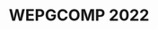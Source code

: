 ---
layout: 2022/event
title: WEPGCOMP 2022
main_page: true

logo: assets/images/logo-ic.png
event_initials: WEPGCOMP 2022
event_name: Workshop de Estudantes de Pós-Graduação em Ciência da Computação do PGCOMP-UFBA
date_and_place: '1º e 2 de dezembro de 2022, no canal <b><a style="color: orange;" href="https://www.youtube.com/@ComputacaoUFBA">@ComputacaoUFBA</a></b> do YouTube (<b>evento online</b>)'
banner_image: assets/images/praca_das_artes.jpeg
kickoff: { year: 2022, month: 12, day: 1, hour: 8, minute: 30 }

about1: O Workshop de Estudantes de Pós-Graduação em Ciência da Computação – WEPGCOMP – é um evento anual organizado pelo Programa de Pós Graduação em Ciência da Computação (PGCOMP) da Universidade Federal da Bahia (UFBA).
about2: 'O objetivo do evento é apresentar as pesquisas que estão sendo realizadas pelos alunos de doutorado (a partir do segundo ano), bem como propiciar um ambiente de troca de conhecimento e congregação para toda a comunidade.  <p style="padding-top: 1em;"><a href="guidelines-autores" style="font-size: 26px;">Clique aqui para mais informações sobre o evento, incluindo orientações para apresentadores</a></p>'

schedule_preamble: 'O evento conta com <b>N_TALKS apresentações</b>, divididas em <b>N_SESSIONS sessões</b> ao longo de <b>N_DAYS dias</b>.<br>Os <b>slides</b> estarão disponíveis na <a style="font-weight: bold; color: #ff6600;" href="https://zenodo.org/communities/wepgcomp-ic-ufba/">comunidade do PGCOMP no Zenodo</a>.'
schedule_legend: '
<span class="legend-item"><span class="square cvis"></span>Computação Visual</span>
<span class="legend-item"><span class="square es"></span>Engenharia de Software</span>
<span class="legend-item"><span class="square icot"></span>Inteligência Computacional e</span> <span class="legend-item">Otimização</span>
<span class="legend-item"><span class="square ihcedu"></span>Interação Humano-Computador</span> <span class="legend-item">e Informática e Educação</span>
<span class="legend-item"><span class="square rc"></span>Redes de Computadores</span>
<span class="legend-item"><span class="square scmisc"></span>Sistemas Computacionais</span>
<span class="legend-item"><span class="square sd"></span>Sistemas Distribuídos</span>
<span class="legend-item"><span class="square sibw"></span>Sistemas de Informação,</span> <span class="legend-item">Banco de Dados e Web</span>
'

latitude: -13.000013
longitude: -38.507598
building: Pavilhão de Aulas da<br>Federação II (PAF II), UFBA
address: Tv. Barão de Jeremoabo - Ondina,<br>Salvador - BA, 40170-115

staff:
  'Comissão organizadora':
    - Christina von Flach
    - Robespierre Pita
    - Rodrigo Rocha
  'Apoio a TI e transmissão':
    - Bianco Oliveira
    - Hugo Chaves
    - Jessé Ferreira
  'Apoio às sessões':
    - Airton Serra
    - Bianca Santana
    - Gabriela Lima
    - Hugo Chaves
  'Comunicação':
    - Josemara Veloso
  'Apoio administrativo':
    - Kleber Batista

program:
  days:
  - name: Dia 1
    date: 1 / 12 / 2022
    slots: [
      '9:00',
      '10:00', # coffee break
      'S1/2',
      '10:30', '10:45', '11:00', '11:15', '11:30', '11:45', '12:00',
      '12:15', # lunch break
      'S3/4',
      '14:00', '14:15', '14:30', '14:45', '15:00', '15:15',
      '15:30', # coffee break
      'S5/6',
      '16:00', '16:15', '16:30', '16:45', '17:00', '17:15'
    ]
    rooms:
    - name: Sala A
    - name: Sala B
  - name: Dia 2
    date: 2 / 12 / 2022
    slots: ['S7/8', '9:00', '9:15', '9:30', '9:45', '10:00', '10:15', '10:30', '10:45']
    roomless: {}
    rooms:
    - name: Sala A
    - name: Sala B
  breaks:
    'Dia 1, 9:00': { title: 'Abertura (Sala A) [<a href="https://zenodo.org/record/7385493">slides</a>]' }
    'Dia 1, 10:00': { title: 'Intervalo' }
    'Dia 1, 12:15': { title: 'Pausa para almoço' }
    'Dia 1, 15:30': { title: 'Intervalo' }
  sessions:
    'Dia 1, Sala A, S1/2': { name: Sessão 1, video: https://www.youtube.com/watch?v=8AmXAu_FOLo, chairs: [Apolinário], volunteers: [Airton] }
    'Dia 1, Sala B, S1/2': { name: Sessão 2, video: https://www.youtube.com/watch?v=gH8L38r6oNA, chairs: [Ivan] }
    'Dia 1, Sala A, S3/4': { name: Sessão 3, video: https://www.youtube.com/watch?v=Arz_R71gwqU, chairs: [Laís, Rodrigo], volunteers: [Airton] }
    'Dia 1, Sala B, S3/4': { name: Sessão 4, video: https://www.youtube.com/watch?v=QHozeoCNrvo, chairs: [Manoel], volunteers: [Gabriela] }
    'Dia 1, Sala A, S5/6': { name: Sessão 5, video: https://www.youtube.com/watch?v=xyFqQMxnFfA, chairs: [Vaninha], volunteers: [Airton] }
    'Dia 1, Sala B, S5/6': { name: Sessão 6, video: https://www.youtube.com/watch?v=3bXcyMNgI8I, chairs: [Robespierre], volunteers: [Gabriela] }
    'Dia 2, Sala A, S7/8': { name: Sessão 7, video: https://www.youtube.com/watch?v=xg7S7ghP8P0, chairs: [Christina, Marlo], volunteers: [Bianca] }
    'Dia 2, Sala B, S7/8': { name: Sessão 8, chairs: [Leobino], volunteers: [Hugo] }
  talks:
    'Dia 1, Sala A, 10:30': { presenter: 'Rafaela Souza Alcântara', presenter_short: 'Rafaela Alcântara', title: 'Redução de Artefatos Metálicos em Tomografias Computadorizadas para Aplicações Odontológicas', abstract: 'O planejamento para cirurgia ortognática baseia-se em medidas anatômicas do paciente. Entre os exames utilizados estão as tomografias computadorizadas tradicionais (CT) e de feixe-cônico (CBCT) da região maxilofacial. Entretanto, o processo de aquisição desses dados promove o aparecimento de artefatos metálicos nos slices e no modelo 3D. Nesse contexto, técnicas de processamento de imagens são utilizadas para uma etapa inicial de remoção desses artefatos apenas nos slices afetados. Em seguida, o modelo tridimensional é gerado, onde serão aplicadas técnicas de processamento geométrico para redução das estruturas remanescentes.', advisor: 'Antônio Lopes Apolinário Jr.', presenter_photo: 'rafaela.alcantara.jpg', topic_abbr: 'cvis', topic: 'CA: Computação Visual (CVIS)', doi: '10.5281/zenodo.7378977', }
    'Dia 1, Sala A, 10:45': { presenter: 'Paulo Roberto Silva Chagas Júnior', presenter_short: 'Paulo Chagas Júnior', title: 'Estimativa de incerteza baseada em aprendizado profundo para classificação de múltiplas lesões glomerulares e detecção de amostras fora da distribuição', abstract: 'Glomérulos são estruturas histológicas localizadas no início dos néfrons nos rins, tendo importância primordial no diagnóstico de diversas doenças renais. Visto que classificar lesões glomerulares é uma tarefa demorada que requer patologistas experientes, métodos de classificação automática podem apoiar os especialistas em cenários de diagnóstico e tomada de decisão. Recentemente, o estado-da-arte em classificação de imagens médicas, em sua maioria, se baseou em abordagens de aprendizado profundo (deep learning), que são métodos propensos a retornarem predições excessivamente confiantes, mesmo para amostras fora da distribuição (out-of-distribution, OOD) do domínio de treinamento. Determinar se as entradas são amostras OOD é essencial para garantir a segurança e a robustez de aplicações críticas em aprendizado de máquina. Nesse contexto, propomos uma estrutura unificada composta por estimativa de incerteza e classificação glomerular de múltiplas lesões. O modelo proposto classifica a entrada em dados "in-" ou OOD: Se a amostra for uma imagem OOD, a entrada é desconsiderada, indicando que o modelo "não sabe" a classe a ser predita; caso contrário, se a amostra for classificada como dentro da distribuição esperada, o modelo prediz uma dada classe de modo que a predição pode ser avaliada com uma proposta de representação de incerteza baseada em thresholds para apontar se a predição é confiável ou se a amostra precisa ser reavaliada com maior atenção pelo especialista.', advisor: 'Luciano Oliveira Rebouças', coadvisor: 'Washington Luis Conrado dos Santos', presenter_photo: 'paulo.robertojr100.jpg', topic_abbr: 'cvis', topic: 'CA: Computação Visual (CVIS)', doi: '10.5281/zenodo.7378811', }
    'Dia 1, Sala A, 11:00': { presenter: 'Bruno Souza Cabral', presenter_short: 'Bruno Cabral', title: 'A Generative Open Information Extraction for the Portuguese language', abstract: 'The current state-of-the-art methods for Open Information Extraction are largely based on supervised learning and sequence labeling. Recently, a new branch of deep learning research has shown promising results in addressing several issues of sequence labeling, namely generative information extraction. However, there are few works that use these deep learning techniques for Portuguese. In this thesis, we propose to build both generative and sequence labeling models, train them on Portuguese data, and compare their performance in extracting Open IE relations from Portuguese texts and discuss the implications of these results for future work in Portuguese Open IE.', advisor: 'Daniela Barreiro Claro', presenter_photo: 'brataodream.jpg', topic_abbr: 'icot', topic: 'CA: Inteligência Computacional e Otimização (ICOT)', doi: '10.5281/zenodo.7379137', }
    'Dia 1, Sala A, 11:15': { presenter: 'Diego Corrêa da Silva', presenter_short: 'Diego Corrêa', title: 'Exploiting Calibration Settings toward Fairness in Recommender Systems', abstract: 'Sistemas de Recomendação baseados em filtragem colaborativa aprende com as preferências dos usuários através de suas interações, usando o aprendizado para criar listas de recomendação personalizadas. A maioria dos sistemas de recomendação criam listas baseadas nos itens de maior relevância/similaridade com as preferências do usuário. Entretanto, a ênfase em relevância pode causar alguns problemas como super especialização, enviesamento por popularidade ou até desbalanceamento entre as classes de preferências. Nesse sentido, os sistemas de recomendação calibrados começaram a atrair a atenção como uma forma de assegurar algum grau de justiça e balanceamento entre as classes. Esse tipo de sistema de recomendação é desenhado para recomendar itens que são simultaneamente relevantes e justos. Justiça em sistema calibrado é medida por uma comparação entre duas distribuições, uma extraída das preferências dos usuários e outra da lista de recomendação. Assim, este estudo compara 57 medidas de justiça para determinar a melhor. A diferença na funcionalidade de cada medida nos leva a introduzir uma nova forma de extrair as distribuições e medir a relevância da lista para o usuário. No total, nossa implementação produziu 5928 únicos sistemas de recomendação calibrados. Cada sistema é implementado usando duas bases de dados, executando 35 vezes cada sistema para cada base. Os resultados demostram que nossa proposta melhora a precisão em 28% e 23% respectivamente. ', advisor: 'Frederico Araújo Durão', presenter_photo: 'diego.correa.jpg', topic_abbr: 'sibw', topic: 'CA: Sistemas de Informação, Banco de Dados e Web (SIBW)', doi: '10.5281/zenodo.7374457', }
    'Dia 1, Sala A, 11:30': { presenter: 'Paulo Roberto de Souza', presenter_short: 'Paulo Souza', title: 'Explorando o Capital Social em Redes Sociais para Sistemas de Recomendação', abstract: 'Muitas técnicas computacionais têm sido propostas pelas redes sociais para analisar os comportamentos dos usuários a fim de recomendar conteúdo relevante, uma vez que essas redes geram um enorme volume de informação, tornando humanamente impossível de consumir, gerando assim um problema conhecido como sobrecarga de informação. Desta forma, torna-se necessário filtrar a informação relevante para auxiliar os usuários nesta tarefa. Em face dessas informações, as redes sociais possuem muitas características disponíveis, tais como relações e interacções, as auqis podem ser utilizadas para investigar os comportamentos dos usuários em relação a notícias em sua timeline. O valor de uma notícia pode ser definido como Capital Social, o qual é utilizado por este trabalho para modelar as preferências dos usuários. Portanto, este trabalho visa investigar, modelar e quantificar as interacções nas redes sociais, explorando o capital social para desenvolver um sistema de recomendação. Assim, a fim de avaliar as recomendações, foi realizada um experimento online com usuários reais. Por fim, os resultados mostram que a nossa proposta foi capaz de gerar recomendações relevntes em pelo menos 62% dos cenários abordados.', advisor: 'Frederico Araújo Durão', presenter_photo: 'paulo.prsdesouza.jpg', topic_abbr: 'sibw', topic: 'CA: Sistemas de Informação, Banco de Dados e Web (SIBW)', doi: '10.5281/zenodo.7379066', }


    'Dia 1, Sala B, 10:30': { presenter: 'Gláucya Carreiro Boechat', presenter_short: 'Gláucya Boechat', title: 'Uma investigação sobre análise de sentimentos em issues do GitHub', abstract: 'e issues reabertas é uma percepção a ser estudada para analisar o impacto das discussões na continuidade da manutenção de projetos de software. A análise de sentimentos apresenta-se como uma poderosa técnica para auxiliar tal análise. Neste trabalho, buscamos analisar issues reabertas, contendo discussões, de projetos do Github. Com base na análise de dados históricos, buscamos analisar se uma issue fechada tende a ser reaberta a partir da análise de sentimentos das discussões dessa issue. As análises são realizadas através do grau de sentimento dos textos dos comentários das issues. A ferramenta SentiStrength, com suporte aos léxicos da área de Engenharia de Software, é utilizada para classificar o grau de polaridade dos textos encontrados. Os estudos iniciais identificaram que a polaridade dos sentimentos nas discussões pode afetar diretamente o ciclo de vida da issue, inclusive com suporte à predição sobre a reabertura das issues.', advisor: 'Manoel Gomes de Mendonça Neto', coadvisor: 'Ivan Machado', presenter_photo: 'glaucya.boechat.jpg', topic_abbr: 'es', topic: 'ES: Medição, Mineração e Visualização de Software', doi: '10.5281/zenodo.7379154', }
    'Dia 1, Sala B, 10:45': { presenter: 'Railana Santana Lago', presenter_short: 'Railana Santana', title: 'Towards automated refactoring of smelly test code', abstract: 'Refactoring simplifies the internal aspects of the software without modifying its external behavior,  improving the quality of the production code. In order to ensure that the software functionalities are not modified during the refactoring, developers can write and execute tests to validate the refactoring transformations. However,  the test code quality, i.e., design and writing standards, is not commonly prioritized within development teams. In this sense, test code anti-patterns, called test smells, can harm the software testing understanding and maintenance. Test smells usually manifest collectively, and their co-occurrence might indicate a need to refactor the test code. However, the literature on test refactoring has used approaches that investigate and refactor only for single test smell instances. Hence,  this study seeks to understand the co-occurrence of test smell and propose test code refactoring guidelines combining refactoring strategies to simultaneously eliminate multiple test smell instances. First, we conducted a study on the analysis of test code refactoring of an open-source software project. The results indicate some consequences of test code refactoring concerning test smell co-occurrence: i) no fixing of test smells; ii) fixing multiple test smells instances together; and iii) fixing single test smell instances. In the next step, we will conduct a longitudinal study with a larger dataset and build automated guidelines for smelly test code refactoring.', advisor: 'Ivan do Carmo Machado', presenter_photo: 'railanassantana.jpg', topic_abbr: 'es', topic: 'ES: Engenharia de Software Experimental', doi: '10.5281/zenodo.7378877', }
    'Dia 1, Sala B, 11:00': { presenter: 'Denivan do Carmo Campos da Silva', presenter_short: 'Denivan Campos', title: 'Understanding the effect of human aspects on the quality of the test code', abstract: 'Open-Source Softwareresult from contributions from people with all skill levels. Contributions have distinct and fundamental roles in software development. Recent studies investigate developers’ contributions (human factors) and their influence on software quality. Human aspects play an essential role in software quality. OSS projects are still produced in high quality, yet designer problems can occur. These problems are called test smells. Test smells are bad implementations or problems in the design of test code. One of the problems caused by test smells is the comprehension of test suites. Some authors have carried out studies on the developer’s perception of test smells, but the studies did not focus on the human aspects, only on how developers look at test smells. There are several studies on the quality of the test code in the literature, but there is limited empirical evidence on studies investigating the relationship between human aspects and the quality of the test code from the perspective of test smells. The goal is to conduct a family of empirical studies to investigate the relationship between human aspects and test code quality from the perspective of test smells. We will approach two methodologies based on data mining and survey/Interview study. As a result, the approach will build a guideline containing best testing practices for preventing test smells in test code.', advisor: 'Ivan do Carmo Machado', presenter_photo: 'dhennya.jpg', topic_abbr: 'es', topic: 'ES: Qualidade de Software', doi: '10.5281/zenodo.7382843', }
    'Dia 1, Sala B, 11:15': { presenter: 'Luana Almeida Martins', presenter_short: 'Luana Martins', title: 'Smart prediction for test smells refactorings', abstract: 'Test smells are considered bad practices for developing the test code. Their presence can reduce the test code quality, thus harming software testing and maintenance activities. Software refactoring has been a key practice to handle smells and improve software quality without changing its behavior. However, existing refactoring tools target production code with very different characteristics than test code. Despite the research invested in test smell refactoring, little is known about whether current refactorings improve the test code quality. This thesis proposal presents our research to help developers decide when and how to refactor test smells through a machine learning-based approach. First, we aim to mine refactorings performed by developers to derive a catalog of test-specific refactorings and their impact on the test code. Our findings show that developers prefer specific features of the testing frameworks, which may lead to test smells such as Inappropriate Assertion and Handling Exception. While the refactorings proposed in the literature aligned with the evolution of testing frameworks helps refactoring test smells, the Inappropriate Assertion remains unexplored in the literature. Second, we aim to collect and learn from test-specific refactorings to suggest which refactorings have the potential to fix test smells. As a result, the approach could support the test smells detection and refactoring guided to the practices closer to the developers’ perspective.', advisor: 'Ivan do Carmo Machado', coadvisor: 'Heitor Augustus Xavier Costa', presenter_photo: 'martins.luana.jpg', topic_abbr: 'es', topic: 'ES: Qualidade de Software', doi: '10.5281/zenodo.7371745', }
    'Dia 1, Sala B, 11:30': { presenter: 'Roselane Silva Farias', presenter_short: 'Roselane Farias', title: 'Understanding Quality Assurance Engineers’ Brain from the Neuroscience Perspective', abstract: 'Software Quality Assurance involves assessing every phase of the software development process to ensure that the outcomes and the final product meet the desired quality. In general, a software quality assurance engineer (QA) needs to have different abilities to oversee the entire development process, which includes software quality, from beginning to end. Previous studies have identified some of these abilities through self-reported data but they may not be totally reliable due to various biases that may affect the results. Advances in medical imaging are increasingly applied to software engineering offering a unique opportunity to understand, build, and test theories of program comprehension like never before. Neuroimaging has shown very powerful in supporting neurobiological explorations of software development activities; however, we lack a thorough understanding of the human cognitive processes underlying software testing activities. Recent studies using electroencephalogram (EEG) revealed a relationship between mental load and expertise. This work aims to explore the mental load and processes involved when a QA writes a test design or reviews a test code,  investigate whether we can distinguish a QA from ordinary ones,  and, collect evidence on how to improve the testing process by detecting and comparing brain activity, monitoring and analyzing software quality Assurance engineers’ biofeedback during automation testing activities using EEG.', advisor: 'Eduardo Santana de Almeida', presenter_photo: 'silva.roselane.jpg', topic_abbr: 'es', topic: 'ES: Engenharia de Software Experimental', doi: '10.5281/zenodo.7386342', }
    'Dia 1, Sala B, 11:45': { presenter: 'Leandro Oliveira de Souza', presenter_short: 'Leandro Souza', title: 'An Automated Software Transplantation Approach for Reengineering of Systems into Product Lines', abstract: 'For companies producing related products, Software Product Lines (SPL) is a software reuse method that improves time-to-market and software quality, achieving substantial cost reductions. These benefits do not come for free. It often takes years to rearchitect and reengineer a code base to support SPL and, once adopted, it must be maintained. Current SPL practice relies on a collection of tools, tailored for different reengineering phases, whose output developers must coordinate and integrate. We present FOUNDRY, a general approach for leveraging software transplantation to speed conversion to and maintenance of SPL. FOUNDRY facilitates feature extraction and can efficiently, repeatedly transplant a sequence of multi-file features. We used FOUNDRY to create two product lines that integrate features from three real-world systems. We also conducted an experiment comparing it with manual effort. We show that FOUNDRY can migrate features across codebases 4.8 times faster, on average, than the average time a group of SPL experts took to accomplish the task.', advisor: 'Eduardo Santana de Almeida', coadvisor: 'Earl Barr', presenter_photo: 'leouneb.jpg', topic_abbr: 'es', topic: 'ES: Reuso e Linhas de Produto de Software', doi: '10.5281/zenodo.7379074', }
    'Dia 1, Sala B, 12:00': { presenter: 'João Pedro Dantas Bittencourt de Queiroz', presenter_short: 'João P. Bittencourt', title: 'A Systematic Mapping Study of Theories in Software Engineering', abstract: 'A theory is a well-substantiated explanation of an aspect of the natural world that can incorporate laws, hypotheses, and facts. Its thinking process is often associated with an observational study or research. However, in many disciplines, the nature, role, and even the necessity of theories remain open question, particularly in young or practical discipline as such as software engineering. This paper reports the state of the art about use of theories in software engineering research. We conducted a Systematic Mapping Study to search and analyze published primary studies that discuss the use of theory in a comprehensive set of 42 articles reporting experiments. Most of these studies use theory in the experimental design to justify research questions and hypotheses, some use theory to provide post hoc explanations of their results, and a few test or modify the theory. Half of the theories are proposed by the authors of the reviewed articles. We found that theory use and awareness of theoretical issues are present, but that theory-driven research is, as yet, not a major issue in empirical software engineering. Several articles comment explicitly on the lack of relevant theory. We call for an increased awareness of the potential benefits of involving theory, when feasible. To support software engineering researchers who wish to use theory, we show which reviewed papers use theories, in which topics and for what purposes. We also details the theories’ characteristics.', advisor: 'Rita Suzana Pitangueira Maciel', coadvisor: 'Rodrigo Oliveira Spínola', presenter_photo: 'jpdbqueiroz.jpg', topic_abbr: 'es', topic: 'ES: Evolução de Software', doi: '10.5281/zenodo.7379291', }
    'Dia 1, Sala A, 14:00': { presenter: 'Edeyson Andrade Gomes', presenter_short: 'Edeyson Gomes', title: 'Uma Abordagem Baseada Em Ontologia Para Auxiliar A Aplicação De Princípios Curriculares Orientados A Competências Em Recursos Educacionais Abertos', abstract: 'A educação baseada em competências tem atraído a atenção da comunidade de aprendizagem enriquecida por tecnologia, mas apresenta desafios na tradução de princípios curriculares orientados para competências em materiais de aprendizagem concretos. Para mitigar tal desafio, este projeto visa prover um framework de apoio à anotação de recursos educacionais abertos, baseado numa ontologia de competências. ', advisor: 'Laís do Nascimento Salvador', presenter_photo: 'edeysongomes.jpg', topic_abbr: 'ihcedu', topic: 'CA: Interação Humano-Computador (IHC) e Informática e Educação (IEDU)', doi: '10.5281/zenodo.7379033', }
    'Dia 1, Sala A, 14:15': { presenter: 'Claudio Junior Nascimento da Silva', presenter_short: 'Claudio Junior', title: 'Integrate Blockchain and Artificial Intelligence to predict, diagnose, classify and recover faults in the FoT environment.', abstract: 'IoT comprises a network of physical objects embedded with internet-connected sensors, actuators, and software that can exchange their data for value. IoT devices are important to ensure the collection of data and the processing and transfer of this data over the network. For an IoT system to meet its objectives, it must have some attributes, such as reliability, availability, security, and scalability. Furthermore, IoT devices have limited resources and capabilities and are susceptible to faults, which can lead to irreversible damage. Faults can occur due to hardware or software issues. Thus, investigating solutions for monitoring IoT devices becomes important to anticipate possible problems that may arise or compromise the functioning of the IoT system. Providing a reliable infrastructure that enables devices to perform their functions without interruptions is one of the biggest challenges in an IoT system. This research aims to develop a secure and reliable architecture for IoT domains in FoT Computing environments, enabled for blockchain and artificial intelligence (AI), which is fault tolerant. Blockchain guarantees security and reliability. AI provides techniques to predict, diagnose, and classify faults. Now, a systematic review of the literature is being carried out for knowledge of state-of-the-art on the subject to identify the techniques of AI approaches used to deal with fault tolerance in IoT systems, and how blockchain is used to ensure security and reliability.', advisor: 'Cassio Vinicius Serafim Prazeres', presenter_photo: 'claudiojns.jpg', topic_abbr: 'scmisc', topic: 'SC: Computação em Nuvem: IoT, Computação em Nuvem, em Névoa e na Borda', doi: '10.5281/zenodo.7378658', }
    'Dia 1, Sala A, 14:30': { presenter: 'Guilherme Braga Araujo', presenter_short: 'Guilherme Araujo', title: 'Intelligent Transportation Systems via Vehicular Named Data Networking', abstract: 'Redes veiculares (VANET) se caracterizam pela alta mobilidade dos nós, constantes mudanças de topologia e conectividade intermitente entre diferentes dispositivos na borda da rede. NDN (Named Data Networking) é uma arquitetura de rede centrada na informação projetada para suportar nativamente cache na camada de rede, entrega multicast e multihoming, segurança dos dados, apoio à mobilidade, controle de tráfego e de fluxo, dentre outros benefícios, através das estruturas PIT (Pending Interest Table), FIB (Forwarding Information Base) e CS (Content Store). Devido à especificidade do ambiente veicular e modelo de comunicação da NDN, centrado em dados/conteúdo, diferentes serviços da NDN na camada de rede podem ajudar no encaminhamento seguro e eficiente de dados para aplicações distribuídas em VANET. Contudo, a simulação realista de redes veiculares de dados nomeados (VNDN), que integre o simulador NDN e um simulador de tráfego e mobilidade veicular, ainda é um desafio. Ao contrário de outros tipos de dispositivos móveis, os veículos se movem sobre uma infraestrutura rodoviária previamente conhecida, que precisa ser considerada. Este trabalho apresenta uma nova perspectiva para desenvolvimento e simulação de aplicações distribuídas em VANET através do arcabouço NDN4IVC (NDN for Inter-Vehicle Communication).', advisor: 'Leobino Sampaio Nascimento', presenter_photo: 'guilhermebaraujo.jpg', topic_abbr: 'rc', topic: 'SC: Redes de Computadores (RC)', }
    'Dia 1, Sala A, 14:45': { presenter: 'Nilton Flávio Sousa Seixas', presenter_short: 'Nilton Seixas', title: 'Data-Driven Decision Making frameworks for 5G networks', abstract: 'The data-driven decision-making paradigm shifts the way we make decisions from intuition-based to data-driven. It comprises a prior data analysis to find reasonable and non-biased decisions. To support data analysis, "data science" has emerged as a set of techniques combining math, statistics, and business knowledge to process and extract information from data, assisting decision-makers in their calls. To improve resource management in 5G networks, this work proposes a methodology to build data-driven decision-making frameworks using the foundations of data science and big data infrastructure.The data-driven decision making paradigm comes to shift the way of make decisions from intuition-based to data-driven. It comprises a prior data analysis to find reasonable, and no-biased decisions. To support data analisys, data science has emerged as a set of techniques of math, statistics and business knowledge combined to process and extract information from data, assisting decision makers in their call. To improve resource management in 5G networks, this work proposes a methodology to build data-driven decision making frameworks, using foundations of data science and big data infrastructure.', advisor: 'Gustavo Bittencourt Figueiredo', presenter_photo: 'nfsseixas.jpg', topic_abbr: 'rc', topic: 'SC: Redes de Computadores (RC)', doi: '10.5281/zenodo.7361264', }
    'Dia 1, Sala A, 15:00': { presenter: 'Matias Romário Pinheiro dos Santos', presenter_short: 'Matias Romário', title: 'Particionamento inteligente de funções em Fronthaul óptico na CF-RAN', abstract: 'A rede 5G apresenta inicialmente como avanço para redução de CAPEX e OPEX o emprego de uma arquitetura centralizada para o processamento de funções de banda base em um pool de nuvem. No entanto, realizar a centralização acarreta em sérios desafios na rede de acesso fronthaul relacionados ao atraso estrito e a alta exigência por largura de banda. Assim, várias alternativas promissoras são propostas para mitigar estes problemas, dentre elas está o particionamento funcional e o uso de arquiteturas híbridas. Nesta apresentação para o Wepgcomp, nós apresentamos como a academia e a indústria estão atacando o problema da centralização do processamento de banda base, conceitos e implementações já realizada para o particionamento flexível de funções centrados no estado da rede e na eficiência energética, resultados de pesquisas, além de as metas e as direções de pesquisa.', advisor: 'Gustavo Bittencourt Figueiredo', presenter_photo: 'matias.romario.jpg', topic_abbr: 'rc', topic: 'SC: Redes de Computadores (RC)', doi: '10.5281/zenodo.7374274', }

    'Dia 1, Sala B, 14:00': { presenter: 'Felipe Gustavo de Souza Gomes', presenter_short: 'Felipe Gomes', title: 'Guidelines for Systematic Review in Discussion Forums', abstract: 'Discussion forums like StackOverflow are an essential part of day-to-day modern software development. From small bugs and tutorials to high level discussions about software architecture and project management. These forums bring with them the point of view of practitioners and reflect tendencies from the past and from the present, in other words, they are a meeting point of practitioners to discuss various topics regarding software development. Despite being open for everyone to contribute, discussion forums do not lack credibility. The questions, answers, comments and even users are subject to community-moderation and reputation systems, which bring more confidence to data. Despite the popularity of discussion forums among both practitioners and researchers, the literature lacks approaches that guide the process of analyzing and systematically reviewing this type of literature. This becomes especially important given the massive amount of data that can be generated with queries to these datasets. In this context, this work aims to build a guideline and tools that can help researchers in the systematic review of gray literature from discussion forums. This approach enables a faster and more streamline process of extraction and analysis, which can help practitioners and researchers to obtain useful data and insights. We are currently performing studies in various forums and the results so far pointed out some aspects that can be used to categorize the forum posts.', advisor: 'Manoel Gomes de Mendonça Neto', presenter_photo: 'felipegustavo1000.jpg', topic_abbr: 'es', topic: 'ES: Engenharia de Software Experimental', doi: '10.5281/zenodo.7384217', }
    'Dia 1, Sala B, 14:15': { presenter: 'Beatriz Silva de Santana', presenter_short: 'Beatriz Santana', title: 'Modelo de recomendações para melhoria da segurança psicológica no desenvolvimento de software', abstract: 'As relações interpessoais são consideradas tão importantes quanto os processos e o domínio da tecnologia no desenvolvimento de software. Elas impactam tanto no resultado final do produto desenvolvido quanto na qualidade de vida dos desenvolvedores. Dentro desse contexto, a criação de ambientes nos quais os desenvolvedores se sintam seguros para realizar suas atividades diárias é fundamental. Entretanto, pouco se sabe sobre como criar ambientes psicologicamente seguros dentro do contexto de desenvolvimento de software. A maior parte dos estudos em engeharia de software tem foco atributos técnicos como ferramentas, processos e técnicas de desenvolvimento para obtenção de melhores produtos de software. Nosso trabalho tem como objetivo identificar e explicitar desafios, recomendações e práticas para o aprimoramento da segurança psicológica em ambientes de desenvolvimento de software. Para tanto, estamos realizando buscas e análises qualitativas sobre o tema proposto em listas de discussões e sites de perguntas e respostas utilizadas por profissionais de software no seu dia a dia. Atenção especial tem sido dada na codificação de baixo para cima (bottom-up) de temas recorrente em discussões sobre os aspectos humanos intrínsecos ao desenvolvimento de software e seus impactos na segurança psicológica de engenheiros de software.', advisor: 'Manoel Gomes de Mendonça Neto', presenter_photo: 'santanab.jpg', topic_abbr: 'es', topic: 'ES: Engenharia de Software Experimental', doi: '10.5281/zenodo.7378798', }
    'Dia 1, Sala B, 14:30': { presenter: 'Antonio Carlos Marcelino de Paula', presenter_short: 'Antonio Carlos M de Paula', title: 'Estudando Burnout em Fóruns de Discussão de Engenharia de Software', abstract: 'O esgotamento tem interferido na vida dos profissionais de TI ao longo dos anos. Esse esgotamento é comumente associado à Síndrome de Burnout, que se caracteriza como um transtorno de ansiedade. Na Síndrome de Burnout o estado de tensão e o estresse crônico gerados pelo esgotamento estão relacionados à atividade ocupacional. Considerando a influência e relevância do esgotamento físico e emocional nos profissionais de TI que compõem a comunidade  e a lacuna de pesquisa existente, este trabalho visa investigar a ocorrência da Síndrome de Burnout na engenharia de software. Utilizando dados obtidos a partir de fontes de literatura cinza, pretende-se analisar as causas, consequências, e estratégias de prevenção, monitoramento e acompanhamento tendo como base a perspectiva de profissionais de tecnologia da informação.', advisor: 'Manoel Gomes de Mendonça Neto', presenter_photo: 'antonio.paula.jpg', topic_abbr: 'es', topic: 'ES: Engenharia de Software Experimental', doi: '10.5281/zenodo.7384477', }
    'Dia 1, Sala B, 14:45': { presenter: 'Emmanuel Sávio Silva Freire', presenter_short: 'Sávio Freire', title: 'Organizing the State of Practice on Technical Debt Prevention, Monitoring, and Payment in Software Projects', abstract: 'Context: Technical debt (TD) prevention, monitoring, and payment activities allow software teams to prevent potential TD items, follow their evolution, and eliminate them, respectively. Knowing the state of practice of these activities can help development teams to choose the best practice to be used in their projects and understand which aspects need to be improved to enable TD management. Aims: To investigate and organize the state of practice on the prevention, monitoring, and payment of TD items in software projects. Method: We conduct a literature review on these activities and analyze data collected during the InsighTD Project. It is a globally distributed family of industrial surveys on TD. We organize the body of knowledge in conceptual maps and IDEA (Impediments, Decision factors, Enabling practices, and Actions) diagrams and assess them through case studies. Results: We identify a set of practices used to prevent, monitor, and pay TD items and a set of practice avoidance reasons (PARs) that justify the non-application of these practices. We organize practices and PARs along with their types, natures, and categories into maps and IDEA diagrams. From the assessment of those artifacts, we found out that they can support TD prevention, monitoring, and payment activities. Conclusion: As a benchmark, maps can reveal new practices that teams can use in their projects, while IDEA diagrams can assist teams in increasing their ability to manage TD items in their projects.', advisor: 'Manoel Gomes de Mendonça Neto', coadvisor: 'Rodrigo Oliveira Spínola', presenter_photo: 'savio.essf.jpg', topic_abbr: 'es', topic: 'ES: Evolução de Software', doi: '10.5281/zenodo.7384473.', }
    'Dia 1, Sala B, 15:00': { presenter: 'Rafael Meneses Santos', presenter_short: 'Rafael Santos', title: 'Debt Deep Learning:  Um Classificador Automático de Dívida Técnica Auto-Admitida', abstract: 'No desenvolvimento de software, novas funcionalidades e correções de erros são necessários para garantir uma melhor experiência para o usuário e preservar a qualidade do software por um longo período de tempo. Em alguns casos, os desenvolvedores precisam implementar mudanças rápidas para atender prazos apertados em vez de elaborar uma solução melhor que poderia levar mais tempo. Essas mudanças, conhecidas como dívidas técnicas, podem causar impactos negativos a longo prazo devido a necessidade alocar esforços para melhorar as soluções. Dívidas técnicas devem ser gerenciadas e detectadas para que a equipe possa avaliar a melhor maneira de lidar com elas e evitar problemas mais sérios. Uma maneira de detectar dívidas técnicas é através dos comentários do código-fonte. Os desenvolvedores muitas vezes inserem comentários nos quais admitem que há uma necessidade de melhorar essa parte do código posteriormente. Isso é conhecido como Dívida Técnica Auto-Admitida (do inglês Self-Admitted Technical Debt SATD). A proposta deste trabalho é avaliar modelos de redes neurais deep learning para identificar SATDs de comentários no código-fonte. No primeiro experimento, foi identificado que a rede LSTM (Long Short-term Memory) teve desempenho melhor que técnicas relatadas na literatura. Nos próximos experimentos, outras redes serão avaliadas e será possível definir a melhor abordagem para o problema.', advisor: 'Manoel Gomes de Mendonça Neto', coadvisor: 'Methanias Colaço Rodrigues Junior', presenter_photo: 'rafaelmsse.jpg', topic_abbr: 'es', topic: 'ES: Medição, Mineração e Visualização de Software', doi: '10.5281/zenodo.7378885', }
    'Dia 1, Sala B, 15:15': { presenter: 'Lidiany Cerqueira Santos', presenter_short: 'Lidiany Cerqueira', title: 'Competências de Inteligência Social para Comunicação em Equipes de Desenvolvimento de Software', abstract: 'A comunicação em equipes de desenvolvimento é um tópico de pesquisa complexo e desafiador na engenharia de software. Comunicação ineficaz pode levar ao fracasso de um projeto, e é fácil melhorar habilidades técnicas do que as habilidades de comunicação dos engenheiros de software. Em dois surveys recentes em que participamos para avaliar a satisfação e engajamento no trabalho de profissionais de engenharia de software no Serpro, os respondentes indicaram que gostariam de melhorar a comunicação no ambiente de trabalho. Problemas de comunicação podem afetar a satisfação e produtividade dos desenvolvedores e estão entre as principais causas de dívidas técnicas em engenharia de software. Considerando a relevância do tema e as lacunas de pesquisa existentes, este trabalho tem como objetivo investigar competências de inteligência social para a comunicação em equipes de desenvolvimento de software, considerando a perspectiva de profissionais da indústria. A inteligência social abrange as competências necessárias para uma comunicação eficaz baseada na empatia, no autoconhecimento, na escuta ativa e na leitura das emoções. Com base em dados coletados a partir de fontes da literatura cinza, como comunidades de desenvolvedores, pretende-se analisar e sintetizar as habilidades e competências necessárias para uma comunicação eficaz e o desenvolvimento de relações com empatia e assertividade. ', advisor: 'Manoel Gomes de Mendonça Neto', coadvisor: 'José Amancio Macedo Santos', presenter_photo: 'lidianycs.jpg', topic_abbr: 'es', topic: 'Aspectos humanos e sociais da Engenharia de Software', doi: '10.5281/zenodo.7378875', }
    'Dia 1, Sala A, 16:00': { presenter: 'Maria Clara Pestana Sartori', presenter_short: 'Maria Clara Pestana', title: 'Evaluating Task Acceptance in Crowdsourcing for Crisis Communication', abstract: 'Crisis communication should flow collaboratively between professionals of operational centers, governmental institutions, and citizens. Establishing communication with citizens during a crisis is necessary for supporting an efficient response to relieve the situation. People in the city live their quotidian activities with particularities to access, comprehend, and collaborate with the message transmitted by the agents. Crowdsourcing is a technique that can support communication using tasks for collecting data from the diverse public. When people accept to collaborate on the tasks, they provide relevant data between the crowd and crisis professionals. Everyday observations show implications in the functioning of crowdsourcing systems that can affect the experience of using a mobile device. Task overload can result in problems of motivation and engagement of users consequently decreasing the quality of task results. This research aims to analyze the use of crowdsourcing to support task acceptance for crisis communication platforms. In this case, context-aware computing will target users potentially able to be engaged in collaborative tasks. The acquired results will be communicated to the crisis agencies. The research development includes the architecture of the proposed solution, a prototype of the ConTask platform for the crisis communication domain, and an experiment to evaluate the proposed platform. ', advisor: 'Vaninha Vieira dos Santos', presenter_photo: 'mpestana.jpg', topic_abbr: 'sibw', topic: 'CA: Gerenciamento de Emergência ', doi: '10.5281/zenodo.7379343', }
    'Dia 1, Sala A, 16:15': { presenter: 'Ailton Santos Ribeiro', presenter_short: 'Ailton Ribeiro', title: 'An Approach to Support the Personalization of Self-expressive Avatars in the Metaverse', abstract: 'The avatar is a digital character that represents a person in a virtual environment, such as the metaverse. It is widely used in games and is also becoming a reality in other domains. Research indicates that the characteristics of a person’s avatar can influence his/her behavior while using a system, improving the sense of presence, immersion, and self-expression. A found gap is how to support developers proposing avatar personalization, considering a user’s context, and understanding how context-awareness applied to avatars influences self-expression. Researchers have also discussed the possible aspects (positive and negative) that the digital platforms that support the metaverse can have for people in the context of teaching learning. We discuss how human, cultural and contextual factors influence the personalization of avatars and some insights to understand the psychology of avatar personalization and its potential usefulness in communication practices in immersive virtual environments.', advisor: 'Vaninha Vieira dos Santos', presenter_photo: 'ailton.ribeiro.jpg', topic_abbr: 'ihcedu', topic: 'CA: Interação Humano-Computador (IHC) e Informática e Educação (IEDU)', doi: '10.5281/zenodo.7379127', }
    'Dia 1, Sala A, 16:30': { presenter: 'Elisangela Oliveira Carneiro', presenter_short: 'Elisangela Carneiro', title: 'Sistemas de Reputação baseados em Blockchain para ambientes IoT', abstract: 'A Internet das Coisas (IoT) disponibiliza serviços para objetos inteligentes e humanos com uma crescente influência em nossa vida diária. Para isso, os dispositivos IoT precisam de capacidade de detecção, inteligência e atuação em tempo real, que podem ser obtidos através de diversas formas de cooperação. No entanto, é difícil a escolha de parceiros confiáveis, principalmente, quando os dispositivos migram entre diferentes ambientes e interagem com entidades sem referências de confiabilidade. Neste contexto, os modelos de confiança baseados em reputação permitem a realização de serviços e cooperação entre entidades confiáveis, contribuindo para melhoria da segurança e privacidade em IoT. Contudo, os sistemas de reputação também são passíveis de ameaças e ataques. As tecnologias de fog-edge computing e blockchain (BC) estão emergindo como soluções descentralizadas de segurança e privacidade para ambientes IoT. Em contraste, enquanto os dispositivos IoT geram grande quantidades de dados, possuem heterogeneidade e limitação de recursos, a BC tende a ter taxas de transferências limitadas e uso intensivo de recursos. Deste modo, propor um sistema de reputação para IoT que integre estes paradigmas requer uma análise criteriosa dos aspectos tecnológicos a serem utilizados na solução. Atualmente, a pesquisa se encontra em fase de revisão de literatura para identificar como as soluções IoT integram fog-edge e BC e como funcionam os sistemas de reputação IoT baseados em BC.', advisor: 'Fabiola Gonçalves Pereira Greve', presenter_photo: 'eocarneiro.jpg', topic_abbr: 'sd', topic: 'SC: Sistemas Distribuídos (SD)', doi: '10.5281/zenodo.7379247', }

    'Dia 1, Sala A, 17:00': { presenter: 'Antonio Augusto Teixeira Ribeiro Coutinho', presenter_short: 'Antonio Coutinho', title: 'Fogbed: A Rapid-Prototyping Enviroment for Integrated Edge/Fog-DLT Systems', abstract: 'Edge and fog computing are models to develop internet of things (IoT) solutions with low latency, mobility, location awareness and afford the processing of a large amount of data. Distributed ledger technologies (DLT), such as blockchain, improve IoT systems interoperability by enabling a more secure and decentralized way to share data. Recent research has pointed out that integrating current paradigms such as edge/fog and DLT/blockchain allows the development of responsive and secure IoT solutions. Despite recent advances in edge/fog platforms, the current modeling tools are adapted to evaluate edge/fog solutions in limited environments with no DLT/blockchain support. This work presents an extensible toolset integration to enable edge/fog-based DLT testbeds in virtualized environments. The proposed architecture allows the deployment and testing of real-world Edge/Fog-DLT solutions in a scalable way. A case study to demonstrate the emulation and benefits of Edge/Fog-DLT systems is presented. Furthermore, future developments and research directions are discussed.', advisor: 'Fabíola Gonçalves Pereira Greve', presenter_photo: 'aatrcoutinho.jpg', topic_abbr: 'sd', topic: 'SC: Sistemas Distribuídos (SD)', }
    'Dia 1, Sala A, 17:15': { presenter: 'Jauberth Weyll Abijaude', presenter_short: 'Jauberth Abijaude', title: 'Blockchain e IoT Aplicados ao Processo de Produção de Cacau Goumet', abstract: 'O Brasil foi um dos maiores produtores de cacau do mundo, sustentado principalmente pela região Sul da Bahia. Após a década de 1980, a vassoura-de-bruxa destruiu as plantações e os agricultores foram à falência. A busca mundial pelo cacau gourmet reacendeu o interesse por essa produção, cujo processo de fermentação e secagem é uma etapa fundamental para a obtenção do cacau fino, pois nesta fase são desenvolvidas muitas propriedades de processamento e atributos sensoriais. Esta pesquisa apresenta um sistema baseado em Blockchain-IoT para o controle e monitoramento destes eventos, visando catalogar em Smart Contracts informações valiosas para aperfeiçoamento do processo de fermentação do cacau e futuras pesquisas. Os sensores de IoT coletam dados e interferem no processo de fermentação/secagem e a Blockchain é usada como um banco de dados distribuído que implementa uma camada de segurança no nível do aplicativo. Uma prova de conceito foi modelada e o desempenho do sistema emulado foi avaliado no simulador OMNet, onde foi aplicada uma técnica baseada no protocolo SNMP para reduzir a quantidade de dados trocados e recursos servidos/consumidos. Em seguida, foi desenvolvida uma plataforma física e realizados experimentos preliminares em uma fazenda real, como forma de verificar a melhoria do processo de fermentação do cacau ao utilizar uma abordagem tecnológica.', advisor: 'Fabíola Gonçalves Pereira Greve', presenter_photo: 'jauberth.jpg', topic_abbr: 'sd', topic: 'SC: Sistemas Distribuídos (SD)', doi: '10.5281/zenodo.7384166', }
    'Dia 1, Sala B, 16:00': { presenter: 'Larissa Barbosa Leôncio Pinheiro', presenter_short: 'Larissa Barbosa', title: 'Attributes of a Great Requirements Engineer', abstract: 'Requirements Engineering (RE) is a determinant of productivity and product quality. It is inherently complex due to influences from customer environment, making the requirements engineer a central role in soft-ware development processes. There are several studies investigating attributes of great software practitioners. Knowing them is essential to help make better soft-ware engineers. However, the investigation of such attributes is still missing in RE. We believe that the current knowledge on attributes of great software practi-tioners might not be easily translated to the context of RE because its activities are, usually, less technical and more human-centered than other software engi-neering activities. This work aims to investigate which are the attributes of great requirements engineers, the relationship between them, and which strategies can be employed to obtain these attributes. We follow a mixed-method approach composed of a survey with 18 practitioners and follow up in-terviews with eight of them. The attributes, their categories, and relationships are organized into a conceptual framework. The relations between attributes and strategies are represented in a Sankey diagram. Software practitioners can use our findings to improve their understanding about the role and responsibilities of re-quirements engineers.', advisor: 'Rita Suzana Pitangueira Maciel', presenter_photo: 'larissa.barbosa11.jpg', topic_abbr: 'es', topic: 'ES: Engenharia de Software', doi: '10.5281/zenodo.7379057', }
    'Dia 1, Sala B, 16:15': { presenter: 'Tiago Fernandes Machado', presenter_short: 'Tiago Machado', title: 'Modelos de inteligência artificial sobre dados multimodais para predição de desfechos da doença falciforme', abstract: 'A doença falciforme caracteriza-se por uma alteração genética hereditária na hemoglobina, onde as hemácias responsáveis pelo transporte de oxigênio para as células assumem um formato de foice em condições de desoxigenação. Essa patologia cursa com diversas manifestações clínicas, sendo um desafio complexo, do ponto de vista clínico, predizer qual fenótipo um paciente é mais propenso a desenvolver. Apesar do exame clínico apontar para uma possível doença hematológica, o padrão ouro para determinar se um paciente é portador da doença falciforme é a eletroforese da hemoglobina, que é dificultada em regiões com pouca infraestrutura hospitalar. As características mais comuns apresentadas nos portadores da doença estão relacionadas aos quadros de dor, insuficiência pulmonar, doença renal, acidente vascular cerebral e insuficiência cardíaca. Nesse contexto, este trabalho propõe o emprego de técnicas de aprendizagem de máquina sobre dados laboratoriais e clínico-epidemiológicos, obtidos nos prontuários médicos para sugerir uma maior predisposição de um paciente a um determinado fenótipo, tendo como resultado esperado o auxílio ao médico na tomada de decisão no seguimento e manejo clínico desses indivíduos.', advisor: 'Marcos Ennes Barreto', coadvisor: 'Cynara Gomes Barbosa', presenter_photo: 'tfernandesm.jpg', topic_abbr: 'icot', topic: 'CA: Inteligência Computacional e Otimização (ICOT)', doi: '10.5281/zenodo.7378666', }
    'Dia 1, Sala B, 16:30': { presenter: 'Leone Da Silva de Jesus', presenter_short: 'Leone Jesus', title: 'Técnicas Antifraude para o Reconhecimento Facial em Ambientes não Controlados', abstract: 'A precisão de métodos automáticos de reconhecimento facial alcançou resultados satisfatórios em conjuntos de imagens que há alguns anos são considerados desafiadores. Nos anos mais recentes, tem até mesmo superado o desempenho humano nessa tarefa. Contudo, existem estratégias de fraude que facilmente burlam muitos desses sistemas de reconhecimento facial, em especial os baseados em textura. Apesar de existirem diversos trabalhos de antifraude em imagens de textura na literatura, seus experimentos e resultados não representam o desafio para aplicações do mundo real de forma convincente. Isso ocorre pela falta de variabilidade nos conjuntos de imagens disponíveis publicamente para o desenvolvimento de métodos de antifraude. O objetivo desse trabalho é desenvolver um método de antifraude utilizando imagens de textura de faces em ambientes menos controlados, de forma a alcançar resultados similares aos de reconhecimento facial em cenários mais realistas. Nossa atual proposta para criar um descritor genérico é adaptar um modelo baseado em meta-learning como um classificador de apenas uma classe, com o objetivo de aprender o que são faces reais. Assim, tal descritor pode aprender a distinguir faces reais de faces falsas e posteriormente passar por um processo de refinamento. Tal refinamento, seria baseado em imagens utilizadas em bases de reconhecimento facial, que são menos controladas e mais abundantes que bases para antifraude.', advisor: 'Mauricio Pamplona Segundo', presenter_photo: 'lnjesus2010.1.jpg', topic_abbr: 'cvis', topic: 'CA: Computação Visual (CVIS)', }
    'Dia 1, Sala B, 16:45': { presenter: 'Mirlei Moura da Silva', presenter_short: 'Mirlei Moura', title: 'A Novel Distance Measure for Heterogeneous Data: Time Series and Non-Temporal Data', abstract: 'Amongst the several machine learning techniques, distance (or similarity) measures are used to calculate the proximity of objects in a dataset. By employing such a type of measure, it is possible to generate “clusters” in unsupervised learning techniques or classify the objects in supervised learning techniques. In general, these measures are projected considering only one type of data. Datasets from real-world applications can comprise a mixture of data, thus requiring different approaches for identifying such patterns and groups. Literature is centred around three main approaches for leading with heterogeneous data: i) using a unique distance measure to all data types, ii) using specific measures for each data type, or iii) converting all data types to a unique type and then applying the first approach. Conversely, applying machine learning techniques in a dataset with time series and non-temporal data is not trivial because temporal data can have different behaviours that influence distance measures. Therefore, this work proposes a measure that enables the calculation of the distance between objects comprised of times series and numerical data features. To develop this measure, we first sought to identify and analyse existing works with mixed data clustering approaches involving temporal data.  Then, we combine measures, for a unique data type, to deal with heterogeneous datasets to generate a unique measure for time series and non-temporal data.', advisor: 'Marcos Ennes Barreto', presenter_photo: 'mirleims.jpg', topic_abbr: 'icot', topic: 'CA: Inteligência Computacional e Otimização (ICOT)', doi: '10.5281/zenodo.7378527', }
    'Dia 1, Sala B, 17:00': { presenter: 'Brenno de Mello Alencar', presenter_short: 'Brenno Mello', title: 'Método de concept drift contextual para aprendizado online com redes neurais na Fog Computing', abstract: 'A Internet of Things tem produzido infraestruturas e aplicações que geram grande volume de dados. Esses dados são geralmente fluxos de dados que têm a característica de serem contínuos e infinitos, e também apresentam a particularidade de modificar o seu comportamento ao longo do tempo. Embora a Cloud Computing forneça à infraestrutura IoT o tratamento adequado sob aspectos relacionados à escalabilidade e centralização dos recursos, a distância entre os dispositivos e a nuvem pode impor limitações para atingir baixa latência no tráfego de dados. Visando manter a escalabilidade, obter baixa latência e diminuir o tráfego de dados entre os dispositivos IoT e a Nuvem, a Fog Computing foi proposta. Apesar da Fog Computing estabelecer a disponibilização dos recursos na borda da rede, as tecnologias e técnicas utilizadas atualmente para processamento e análise de dados IoT podem não ser suficientes para suportar os fluxos contínuos e ilimitados de dados que as plataformas e aplicações IoT produzem. Dessa forma, este trabalho apresenta uma abordagem para processamento e análise de fluxos de dados da Internet das Coisas em tempo real na Fog. Essa abordagem tem como objetivo principal reduzir a quantidade de dados transmitidos na infraestrutura de rede, o que permite, como consequência, realizar uma modelagem de dados online, detectando mudanças no comportamento do fluxo de dados e redução do uso da Internet.', advisor: 'Ricardo Araújo Rios', presenter_photo: 'brennodemello.bm.jpg', topic_abbr: 'icot', topic: 'CA: Inteligência Computacional e Otimização (ICOT)', doi: '10.5281/zenodo.7383227', }

    'Dia 2, Sala A, 9:00': { presenter: 'Silvio Luiz Bragatto Boss', presenter_short: 'Silvio Boss', title: 'A Proposal for Concept Map Evaluation Based on the Theory of Meaningful Learning', abstract: 'Concept map is a useful pedagogical tool which represent a student cognitive structure and help to promote meaningful learning. One difficulty found in the current literature concerns about evaluation of learning mediated by conceptual maps. Researches in the field of computer science and education have been investigated the problem of evaluating learning by comparing the student map with a reference map through computational tools. In our proposal we deal with the identification of the concepts of Ausubel Theory within the map construction process as well as the comparison of maps with reference maps. In this context, this work aims at constructing a proposal for conceptual map evaluation based on Ausubel theory through a conceptual framework that brings together aspects for a structural and semantic analysis. In this sense, we hope to contribute to the area of Informatics in Education through a framework that can subsidize the automation of the concept map evaluation including the map construction process, pointing out signs of meaningful learning to support teachers and students in the teaching-learning process.', advisor: 'Aline Maria Santos Andrade', coadvisor: 'Ecivaldo de Souza Matos', presenter_photo: 'silvioboss.jpg', topic_abbr: 'ihcedu', topic: 'CA: Interação Humano-Computador (IHC) e Informática e Educação (IEDU)', doi: '10.5281/zenodo.7377938', }
    'Dia 2, Sala A, 9:15': { presenter: 'Beatriz Brito do Rêgo', presenter_short: 'Beatriz do Rêgo', title: 'Investigação sobre a concepção do design de sistemas computacionais interativos: um estudo sob a perspectiva da equidade ', abstract: 'O design e avaliação de artefatos computacionais sob a perspectiva da IHC (Interação Humano-Computador) representa o interesse nos impactos causados pela interação dessas tecnologias com os sujeitos. Os artefatos criados possuem uma multiplicidade de discursos em decorrência dos diversos perfis de designers envolvidos em suas concepções. Assim, a qualidade no uso (interação) desses pode ser negativamente influenciada em reflexo dos múltiplos perfis e contextos. Sendo a interação com o sistema um dos principais atributos de qualidade de software, esta pesquisa possui como objetivo investigar a equidade na promoção da colaboração ao longo da execução das etapas do SPIDe. Para tanto serão realizados dois estudos de casos. No primeiro, será investigado se por intermédio da adoção do SPIDe o design de interação pode contemplar as peculiaridades dos (co)designers, sujeitos envolvidos na produção do artefato. Após a análise, realizada por meio da análise temática, serão propostas adequações no SPIDe e um segundo estudo de caso será realizado para identificar se as modificações produziram resultados positivos e como a condução do SPIDe reflete perspectivas humanísticas e sociais do design de interação distribuído.', advisor: 'Ecivaldo de Souza Matos', presenter_photo: 'biiabriito02.jpg', topic_abbr: 'ihcedu', topic: 'CA: Interação Humano-Computador (IHC) e Informática e Educação (IEDU)', doi: '10.5281/zenodo.7376763', }
    'Dia 2, Sala A, 9:30': { presenter: 'Diego Zabot', presenter_short: 'Diego Zabot', title: 'Stimulating the Development of Computational Reasoning by Game Design Strategies', abstract: 'As the world changes, so do the educational context. The BNCC establishes contemporary skills and abilities that all students must develop throughout primary school. Computational Reasoning (CR), a set of abilities based on scientific or operational computer science strategies, can help students develop these skills by encouraging student autonomy. These cognitive abilities, rather than technological resources, can be applied in everyday life, both inside and outside the school setting. However, CR abilities alone are insufficient to foster student protagonism because they necessitate active or contemporary methodologies. In this context, the research will investigate how interaction and game design strategies can help stimulate the development of CR in basic education. Pilot studies show that teachers who tested this methodology have a positive attitude toward it, thinking that their students can develop skills such as collaboration, creativity, criticality, and decision-making, among others.', advisor: 'Ecivaldo de Souza Matos', coadvisor: 'Lynn Rosalina Gama Alves ', presenter_photo: 'diegozabot.jpg', topic_abbr: 'ihcedu', topic: 'CA: Interação Humano-Computador (IHC) e Informática e Educação (IEDU)', doi: '10.5281/zenodo.7378959', }
    'Dia 2, Sala A, 9:45': { presenter: 'Marcos Vinicius dos Santos Ferreira', presenter_short: 'Marcos Vinicius', title: 'Modelagem de Séries Temporais Fuzzy com Sistemas Dinâmicos', abstract: 'Séries temporais fuzzy têm recebido muita atenção na literatura e muitas pesquisas foram desenvolvidas fornecendo melhorias no modelo. No entanto, poucas pesquisas consideram influências não observáveis da série como determinismo e estocasticidade para fornecer uma modelagem apropriada. Neste trabalho, foi desenvolvido uma nova  abordagem que fornece melhorias no modelo de séries temporais fuzzy considerando séries determinísticas com comportamento caótico. A abordagem proposta tem sua contribuição na modelagem de conjuntos fuzzy. Para tal, inicialmente foram utilizadas ferramentas de sistemas dinâmicos e teoria do caos para reconstruir a série no espaço fase e obter facilmente suas regras geradoras, as quais descrevem como as observações evoluem ao longo do tempo. Em seguida, foi aplicado o agrupamento Fuzzy C-Means para realizar a modelagem dos conjuntos fuzzy em formato de pertinência gaussianas. Em seguida foram utilizadas etapas de relacionamento fuzzy e defuzzificação ponderadas e não ponderadas  para aplicar a abordagem proposta na tarefa de previsão. Para validar a abordagem proposta, ela foi comparada com uma abordagem que teve resultados promissores voltada a séries com maiores influências de componentes estocásticos. Os resultados obtidos foram promissores e demonstram a que a abordagem proposta tem forneceu contribuições para modelagem de conjuntos fuzzy na série temporal fuzzy para utilização em séries temporais determinísticas com comportamento caótico.', advisor: 'Ricardo Araújo Rios', presenter_photo: 'ferreiraviniciussdi.jpg', topic_abbr: 'icot', }
    'Dia 2, Sala A, 10:00': { presenter: 'Luis Gustavo de Jesus Araujo', presenter_short: 'Luis Araujo', title: 'Adoção de feedback multimídia em disciplinas introdutórias de programação em Python', abstract: 'Linguagens de Programação, em sua maioria, são idealizadas para o mercado de desenvolvimento de software. Em consequência, o feedback na forma de mensagens de erro de compiladores e interpretadores são focados em programadores experientes, sendo muitas vezes enigmáticos para estudantes novatos. Diante dos desafios da aprendizagem de programação, diversos pesquisadores se debruçam sobre este problema criando e utilizando ferramentas e linguagens adequadas ou adaptando feedbacks. Embora a linguagem Python seja adequada ao ensino introdutório de programação, ela possui um conjunto limitado de mensagens de erro que levam o estudante a possíveis confusões pela falta de informações relevantes à solução do problema. Neste sentido, a criação de feedback na forma de mensagens de erro melhoradas, que auxiliem os estudantes no ambiente de aprendizagem, é uma solução interessante. Um estudo preliminar realizado em um curso de programação introdutória com Python em que foi utilizado um ambiente próprio (PEEF) com emissão de mensagens melhoradas em formato textual e testes de unidade demonstrou que, embora a adição de feedback seja algo positivo, não é suficiente para que os estudantes solucionem os problemas encontrados. Deste modo, este trabalho propõe uma forma de feedback, aqui denominada como feedback multimídia, que consiste na utilização de elementos textuais, imagens e vídeos relacionados aos erros em Python.  ', advisor: 'Christina von Flach', coadvisor: 'Roberto Almeida Bittencourt', presenter_photo: 'luisaraujo.ifba.jpg', topic_abbr: 'es', topic: 'ES: Educação em Engenharia de Software.', doi: '10.5281/zenodo.7388668', }
    'Dia 2, Sala A, 10:15': { presenter: 'Bianca Leite Santana', presenter_short: 'Bianca Santana', title: 'Avaliação de Conceitos, Práticas e Perspectivas de Pensamento Computacional', abstract: 'O Pensamento Computacional (PC) é um conceito em destaque na área de educação em computação e faz parte de diversos currículos de computação na escola. É frequentemente descrito como um processo de resolução de problemas por meio de habilidades cognitivas. Apesar disso, não há consenso sobre quais habilidades fazem parte do PC. Consequentemente, também não há consenso sobre como medi-lo, o que dificulta o estabelecimento de estratégias de ensino-aprendizagem e de avaliação da aquisição do PC. Nesse contexto, o objetivo deste trabalho é o desenvolvimento de uma avaliação da aquisição do Pensamento Computacional para estudantes do Ensino Fundamental II. A proposta de avaliação, composta por três testes, considera as dimensões de conceitos, práticas e perspectivas de PC. A validação desses instrumentos se dará por meio dos processos padrões da  psicometria. Como resultados parciais realizamos um painel de especialistas composto por pesquisadores brasileiros para definir quais habilidades compõem o PC e a definição de tais habilidades, considerando o público alvo. Deste estudo resultou uma definição operacional para PC que relaciona sua aquisição e a aprendizagem de programação de computadores. A partir destes resultados, foi elaborado um banco de questões, com 117 itens. A fase atual do trabalho é a validação de conteúdo dos testes.', advisor: 'Christina von Flach', coadvisor: 'Roberto Almeida Bittencourt', presenter_photo: 'biancasantana.ls.jpg', topic_abbr: 'es', topic: 'ES: Educação em Engenharia de Software.', doi: '10.5281/zenodo.7377367', }
    'Dia 2, Sala A, 10:30': { presenter: 'Jenifer Vieira Toledo Tavares', presenter_short: 'Jenifer Tavares', title: 'Em direção da Avaliação da Sustentabilidade de Ecossistemas de Software', abstract: 'A Sustentabilidade de um Ecossistema de Software pode ser vista como um atributo de qualidade definido em termos de cinco dimensões: técnica, social, individual, econômica e ambiental. Devido à sua natureza multidimensional, a avaliação da sustentabilidade é considerada como um dos principais desafios das pesquisas na área.  Possuindo pontos em comum com a pesquisa sobre a Avaliação da Saúde de Ecossistemas de Software, que também envolve aspectos técnicos, sociais e de negócio. Está última, agrega abordagens, para definir e medir indicadores de saúde, pautadas nas práticas usadas e influência nas diferentes dimensões de ecossistema, concentrando principalmente na dimensão técnica (ou arquitetural). Mas a pesquisa relacionada à Avaliação da Sustentabilidade de Ecossistemas de Software é incipiente. E este trabalho tem como objetivo investigar a viabilidade de uma abordagem baseada em práticas para avaliar a sustentabilidade de ecossistemas de software. Direcionado, por meio da nossa pesquisa conduzida até 2021, introduzindo uma preocupação específica com a influência das práticas usadas em Ecossistemas para sua Sustentabilidade e se afastando da abordagem de avaliação  baseada em modelos de qualidade tradicionais. Como método  de pesquisa será realizada uma revisão da literatura sobre avaliação da sustentabilidade de ecossistemas de software para identificação de abordagens de avaliação que consideram as cinco dimensões de sustentabilidade para posteriores direcionamentos.', advisor: 'Christina von Flach', presenter_photo: 'jenifvie.jpg', topic_abbr: 'es', topic: 'ES: Qualidade de Software', doi: '10.5281/zenodo.7379016', }
    'Dia 2, Sala A, 10:45': { presenter: 'Leila Karita dos Anjos do Espírito Santo', presenter_short: 'Leila Karita', title: 'Uma proposta de Ontologia de Domínio para Engenharia de Software Sustentável', abstract: 'O interesse da comunidade de pesquisa em Engenharia de Software (ES) pela temática sustentabilidade tem crescido consideravelmente ao longo dos últimos anos. Vários esforços têm sido dedicados a compreender como a ES pode ajudar a atingir os objetivos de sustentabilidade. Para isso, os engenheiros de software precisam concordar com os conceitos inerentes ao domínio e suas propriedades de forma que possam ter uma compreensão clara, comum e compartilhada do conhecimento. Porém, evidências obtidas da literatura recente em ES sustentável mostram que ainda há confusão e incompreensão em relação aos conceitos e termos utilizados. A falta de clareza pode resultar na fraca adoção da sustentabilidade no ciclo de vida de desenvolvimento do software. Diante de tal questão, esta pesquisa tem como objetivo propor a OntoGreen, uma ontologia de domínio para conceituar os termos aplicados no novo contexto. Para alcançar esse objetivo, o método de pesquisa aplicado possui um caráter exploratório sobre o estado da arte em ES Sustentável e uma abordagem qualitativa para avaliação da Ontologia proposta. A principal contribuição deste trabalho será a ontologia que proverá a formalização semântica dos conceitos relativos ao domínio ES Sustentável a partir de definições extraídas da literatura pesquisada. Por fim, espera-se que a solução proposta possa ser compartilhada e expandida por pesquisadores e engenheiros de software reduzindo, assim, a lacuna conceitual sobre ES sustentável e promovendo o entendimento comum do domínio.', advisor: 'Ivan do Carmo Machado', presenter_photo: 'leila.karita.jpg', topic_abbr: 'es', topic: 'ES: Qualidade de Software', doi: '10.5281/zenodo.7378879', }
    'Dia 2, Sala B, 9:00': { presenter: 'Andre Luiz Romano Madureira', presenter_short: 'Andre Madureira', title: 'Suporte a Comunicação Multicast em Redes Multi-Acesso', abstract: 'As aplicações de rede têm apresentado padrão de comunicação multicast, porém as redes IP foram inicialmente projetadas para comunicação unicast. Por esta razão, redes IP possuem diversas limitações no suporte a comunicações multicast, especialmente em meios multi-acesso, tais como redes IoT, 802.11, satélite, e 5G. Nesses meios, os algoritmos de controle de modulação, codificação e feedback utilizados em comunicações unicast são incompatíveis com o multicast. Isto pois a entrega de pacotes multicast exige que múltiplos destinatários consigam receber o mesmo pacote simultaneamente, surgindo a necessidade de formar grupos multicast dinâmicos de acordo com a qualidade do enlace de cada membro do grupo. Outro ponto critico para a implantação de multicast em redes multi-acesso é a presença de enlaces assimétricos, que dificultam a execução de algoritmos de roteamento, bem como o retorno dos pacotes de feedback. Por fim, o suporte à comunicação multicast depende das tecnologias empregadas nas camadas L2 subjacentes. Por exemplo, existem redes multi-acesso como a 802.15.4 nas quais os protocolos L2 da rede não possuem suporte a entrega multicast de pacotes. Nesse sentido, o objetivo desta tese é identificar e mitigar esses entraves que dificultam a implantação da comunicação multicast em redes multi-acesso. Para tanto, essa investigação analisará protocolos e arquiteturas L3 e L2 capazes de alcançar esse objetivo, propondo direções e soluções a luz de novas tecnologias de redes.', advisor: 'Leobino Nascimento Sampaio', presenter_photo: 'andreluizromanomadureira.jpg', topic_abbr: 'rc', topic: 'SC: Redes de Computadores (RC)', doi: '10.5281/zenodo.7361489', }
    'Dia 2, Sala B, 9:15': { presenter: 'Antonio Mateus de Sousa', presenter_short: 'Mateus Sousa', title: 'Incrementando a confiabilidade em redes IoT de dados nomeados a partir de modelos de reputação distribuídos', abstract: 'A Internet das coisas (IoT) se apresenta como um ambiente altamente heterogêneo, caracterizado pela interconexão de dispositivos distintos. A arquitetura TCP/IP atual não foi projetada para lidar com tais condições, o que pode prejudicar o crescimento da rede seja pela escassez de endereços IPs ou problemas de roteamento. Dessa forma, as redes de dados nomeados (NDN)  surgem como uma arquitetura alternativa que pode solucionar os desafios citados. Os atributos nativos de NDN incluem in-network caching, named-based routing, e segurança a nível de pacote.  Todavia, apesar dos benefícios da NDN, o modelo de segurança ainda se baseia em um esquema de infraestrutura de chaves públicas (PKI), que se trata de uma abordagem logicamente centralizada, podendo impactar negativamente na escalabilidade de uma rede IoT. Além disso, as técnicas atuais de segurança visam garantir o básico em uma comunicação segura (e.g. autenticação e privacidade), porém não abordam a confiança uma vez que dispositivos podem ser hackeados ou simplesmente atuarem de forma bizantina. Sendo assim, argumentamos que apenas a criptografia não garante uma real confiança no fornecimento de serviços/conteúdos. Com base nisso, neste trabalho discutimos a eficiência do modelo de segurança da NDN em um cenário IoT. ', advisor: 'Leobino Nascimento Sampaio', coadvisor: ' Allan Edgard Silva Freitas ', presenter_photo: 'mateus.aluufc.jpg', topic_abbr: 'rc', topic: 'SC: Redes de Computadores (RC)', doi: '10.5281/zenodo.7374787', }
    'Dia 2, Sala B, 9:30': { presenter: 'Antônio Cleber de Sousa Araújo', presenter_short: 'Cleber Araújo', title: 'Dynamic Multicast Connections: A New Approach', abstract: 'As Internet users progressively increase, latency, speed, and the mobility of nodes and connections have become significant concerns. In this dynamic scenario, Heterogeneous Networks predominate, in which communications occur between devices of different technologies, manufacturers, capacities, and structures. Most communications on these networks work through the TCP protocol, which wastes much of the resources available on networks and communications. Using some resources offered by QUIC, this research aims to investigate optimization methods of dynamic multicast connections in heterogeneous and multipath environments to provide an alternative to the current demands of computer networks and mitigate the current limitations existing in the current TCP architecture.', advisor: 'Leobino Nascimento Sampaio', presenter_photo: 'clebersisinfo.jpg', topic_abbr: 'rc', topic: 'SC: Redes de Computadores (RC)', doi: '10.5281/zenodo.7383615', }
    'Dia 2, Sala B, 9:45': { presenter: 'Adriana Viriato Ribeiro', presenter_short: 'Adriana Viriato', title: 'On supporting Ambient Assisted Living applications through NDN/IoT', abstract: 'Ambient Assisted Living (AAL) applications are related to the use of technology to improve wellbeing and independence of older adults. These applications commonly are supported by Internet of Things technologies and require communication between devices and people in a scenario characterized by mobility and heterogeneity of devices and data. Besides the communication between devices and people, AAL applications also have strict requirements related to security, usability, and management. Named Data networking (NDN) is a content-centric approach created to address the current and future network requirements. NDN architecture allows the adoption of new services intrinsic to the network and decouples the content from its location. This elementary change in network structure allows solving many problems and challenges faced by AAL applications. In our work, we intend to enumerate the main requirements of AAL applications, identify limitations of current networking architectures and protocols (e.g.,  SDN) and evaluate how future Internet architectures, such as NDN, can address open issues to boost the adoption of AAL applications.', advisor: 'Leobino Nascimento Sampaio', presenter_photo: 'adrianavr.jpg', topic_abbr: 'rc', topic: 'SC: Redes de Computadores (RC)', doi: '10.5281/zenodo.7361864', video: 'https://www.youtube.com/watch?v=8rbDcDrADiA', }
    'Dia 2, Sala B, 10:00': { presenter: 'Francisco Renato Cavalcante Araújo', presenter_short: 'Francisco Renato Araújo', title: 'Redes de Dados Nomeados Cientes de Serviços Diferenciados', abstract: 'As Redes de Dados Nomeados (NDN) apresentam um novo modelo de comunicação em que os dados nomeados na camada de rede potencializam operações não possíveis na rede IP. Com essa nova abordagem, a NDN oferece uma comunicação mais adequada ao padrão atual de consumo de conteúdo da Internet. Os usuários e aplicações atuais buscam recuperar o conteúdo sem se preocupar onde estão armazenados. Embora a NDN atenda ao requisito imposto, os dados trafegados são tratados sem distinção, independentemente do tipo de aplicação que os geraram, com base no melhor esforço e sem garantias. Em um cenário realista, a rede tende a operar com um tráfego elevado de pacotes oriundos de diferentes aplicações e dispositivos. Dessa forma, a rede precisa estar ciente da diferenciação de serviços para oferecer um tratamento adequado aos fluxos de dados de acordo com seus requisitos. Neste contexto, este trabalho investiga uma arquitetura NDN ciente da diferenciação de serviços para oferecer uma melhor qualidade de serviço aos usuários e melhor gerenciamento do tráfego da rede. A solução proposta busca maximizar os benefícios já oferecidos pela NDN e explorar questões arquiteturais que têm potencial de alavancar a implantação da NDN ciente de diferenciação de serviços.', advisor: 'Leobino Nascimento Sampaio', presenter_photo: 'renato.frca.jpg', topic_abbr: 'rc', topic: 'SC: Redes de Computadores (RC)', doi: '10.5281/zenodo.7379020', }
    'Dia 2, Sala B, 10:15': { presenter: 'Italo Valcy da Silva Brito', presenter_short: 'Italo Valcy', title: 'NDVR - The Distance Vector Routing Protocol for Named Data Networking: Supporting Forwarding Strategies and Sync Protocols through Secure and Efficient Routing', abstract: 'Ad hoc mobile scenarios desire a lightweight routing protocol that can help propagate rapidly changing data reachability information in a highly dynamic environment. The currently deployed Named-Data Networking (NDN) routing protocol, NLSR, is based on link-state algorithms, which require synchronization of the link-state database, which can be difficult to achieve in the above-intended scenario. We have developed a distance-vector routing protocol that enables each node to selectively propagate a data reachability vector containing the named-data prefixes currently reachable to their neighbors.  Such reachability information can be propagated transitively, allowing all reachable nodes at the time to estimate their reachability to desired data in a distributed and asynchronous manner. This work introduces the design, implementation, and evaluation of the NDN Distance Vector Routing (NDVR) protocol. Furthermore, we evaluate the performance of the routing protocol in different scenarios and demonstrate how NDVR can help other NDN components, such as forwarding strategies and synchronization protocols. NDVR’s design consists of a hierarchical naming scheme; security validation of reachability information; efficient routing information discovery and propagation; multipath routing; and mobility-aware forwarding. Extensive experiments evaluate and validate NDVR performance in different scenarios, and results have demonstrated how the routing protocol can benefit NDN applications.', advisor: 'Leobino Nascimento Sampaio', presenter_photo: 'italovalcy.jpg', topic_abbr: 'rc', topic: 'SC: Redes de Computadores (RC)', doi: '10.5281/zenodo.7378739', }
    'Dia 2, Sala B, 10:30': { presenter: 'Diego Braga Monteiro de Moura', presenter_short: 'Diego Moura', title: 'Performance Characterization of AutoNUMA Memory Tiering on Graph Analytics', abstract: 'Non-Volatile Memory (NVM) can deliver higher density and lower cost per bit when compared with DRAM. Its main drawback is that it is slower than DRAM. On the other hand, DRAM has scalability problems due to its cost and energy consumption. NVM will likely coexist with DRAM in computer systems and the biggest challenge is to know which data to allocate on each type of memory. A state-of-the-art approach is AutoNUMA, in the Linux kernel. Prior work is limited to measuring AutoNUMA solely in terms of the application execution time, without understanding AutoNUMA’s behavior. In this work we provide a more in-depth characterization of AutoNUMA, for instance, identifying where exactly a set of pages are allocated, while keeping track of promotion and demotion decisions performed by AutoNUMA. Our analysis shows that AutoNUMA’s benefits can be modest when running graph processing applications, or graph analytics, because most pages have only one access over the entire execution time and other pages accesses have no temporal locality. We make a case for exploring application characteristics using object-level mappings between DRAM and NVM. Our preliminary experiments show that an object-level memory tiering can better capture the application behavior and reduce the execution time of graph analytics by 21% (avg) and 51% (max), when compared to AutoNUMA, while significantly reducing the number of memory accesses in NVM.', advisor: 'Vinicius Petrucci', coadvisor: 'Daniel Mosse', presenter_photo: 'diegobnh.jpg', topic_abbr: 'scmisc', topic: 'SC: Computação de Alto Desempenho (CAD)', doi: '10.5281/zenodo.7378816', }
    'Dia 2, Sala B, 10:45': { presenter: 'Tadeu Nogueira Costa de Andrade', presenter_short: 'Tadeu Andrade', title: 'Utilização de Ferramentas Estatísticas e de Inteligência Computacional para Análise de WCET em Arquiteturas Multicore.', abstract: 'Real-time systems consist of a set of tasks (pieces of code) that are recurrently released to execute and must meet deadlines. Designing provably correct such a kind of system requires information on worst-case execution time (WCET) for each of its tasks. However, estimating WCET is becoming increasingly difficult due to the high complexity of hardware and software modern platforms. This has led to the use of techniques to derive probabilistic worst-case execution time (pWCET). Most existing approaches are based on measuring the execution time of each system task running in the target platform. As the measurements are carried out during design time, collected samples may lead to unreliable (due to possible measurement bias) or unrepresentative estimates (due to difficulty in reproducing operational conditions). The need to make the samples to conform with statistical modeling assumptions is an additional source of difficulty. In this context, our work aims at developing pWCET estimating approaches capable of circumventing the mentioned problems.  We modelled execution time in function of either occurring hardware-level events, using Linear Regression Analysis; or the number of executed instructions, using Extreme Value Statistics. In both cases, we analyzed runs of 15 benchmark programs in different environments. Preliminary results indicate that both research directions offer richer information on execution time behavior when compared to existing techniques.', advisor: 'George Lima', coadvisor: 'Verônica Maria Gadena Lima', presenter_photo: 'tadeunca.jpg', topic_abbr: 'scmisc', topic: 'SC: Sistemas Embarcados e de Tempo Real (SETR)', doi: '10.5281/zenodo.7377700', }
---